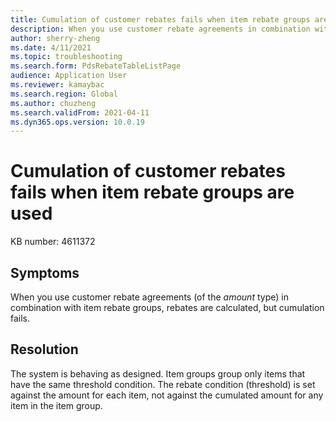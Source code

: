 ```yaml
---
title: Cumulation of customer rebates fails when item rebate groups are used
description: When you use customer rebate agreements in combination with item rebate groups, rebates are calculated, but cumulation fails.
author: sherry-zheng
ms.date: 4/11/2021
ms.topic: troubleshooting
ms.search.form: PdsRebateTableListPage
audience: Application User
ms.reviewer: kamaybac
ms.search.region: Global
ms.author: chuzheng
ms.search.validFrom: 2021-04-11
ms.dyn365.ops.version: 10.0.19
---
```


# Cumulation of customer rebates fails when item rebate groups are used

KB number: 4611372

## Symptoms

When you use customer rebate agreements (of the *amount* type) in combination with item rebate groups, rebates are calculated, but cumulation fails.

## Resolution

The system is behaving as designed. Item groups group only items that have the same threshold condition. The rebate condition (threshold) is set against the amount for each item, not against the cumulated amount for any item in the item group.
